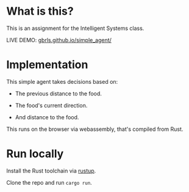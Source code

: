 # What is this?
This is an assignment for the Intelligent Systems class.

LIVE DEMO: [gbrls.github.io/simple_agent/]( https://gbrls.github.io/simple_agent/ )

# Implementation

This simple agent takes decisions based on: 

- The previous distance to the food.

- The food's current direction.

- And distance to the food.


This runs on the browser via webassembly, that's compiled from Rust.

# Run locally

Install the Rust toolchain via [rustup]( https://rustup.rs/ ).

Clone the repo and run `cargo run`.
